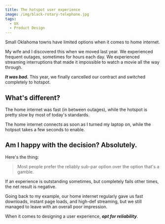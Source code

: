 ```yaml
---
title: The hotspot user experience
image: /img/black-rotary-telephone.jpg
tags:
  - UX
  - Product Design
---
```


Small Oklahoma towns have limited options when it comes to home internet.

My wife and I discovered this when we moved last year. We experienced frequent outages, sometimes for hours each day. We experienced streaming interruptions that made it impossible to watch a movie all the way through.

***It was bad.*** This year, we finally cancelled our contract and switched completely to hotspot.

## What's different?

The home internet was fast (in between outages), while the hotspot is pretty slow by most of today's standards.

The home internet connects as soon as I turned my laptop on, while the hotpsot takes a few seconds to enable.

## Am I happy with the decision? Absolutely.

Here's the thing:

> Most people prefer the reliably sub-par option over the option that's a gamble.

If an experience is outstanding sometimes, but completely fails other times, the net result is negative.

Going back to my example, our home internet regularly gave us fast downloads, instant page loads, and high-def streaming, but we still managed to leave with an overall poor impression.

When it comes to designing a user experience, ***opt for reliability***.